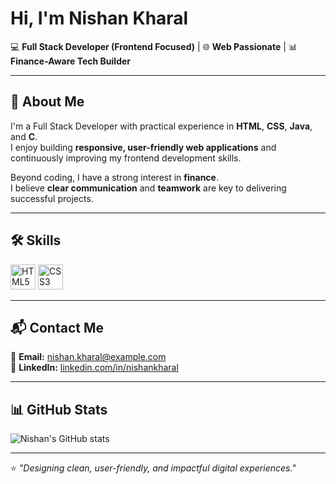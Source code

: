 # Hi, I'm Nishan Kharal  

💻 **Full Stack Developer (Frontend Focused)** | 🌐 **Web Passionate** | 📊 **Finance-Aware Tech Builder**

---

## 🚀 About Me  
I'm a Full Stack Developer with practical experience in **HTML**, **CSS**, **Java**, and **C**.  
I enjoy building **responsive, user-friendly web applications** and continuously improving my frontend development skills.  

Beyond coding, I have a strong interest in **finance**.  
I believe **clear communication** and **teamwork** are key to delivering successful projects.  

---

## 🛠️ Skills  

<p>
<img src="https://cdn.jsdelivr.net/gh/devicons/devicon/icons/html5/html5-original.svg" alt="HTML5" width="40" height="40"/>
<img src="https://cdn.jsdelivr.net/gh/devicons/devicon/icons/css3/css3-original.svg" alt="CSS3" width="40" height="40"/>
</p>

---

## 📬 Contact Me  

📧 **Email:** [nishan.kharal@example.com](mailto:kharelnisahan92@gmail.com)  
🔗 **LinkedIn:** [linkedin.com/in/nishankharal](https://linkedin.com/in/nishankharal)  

---

## 📊 GitHub Stats  

![Nishan's GitHub stats](https://github-readme-stats.vercel.app/api?username=nishankharal&show_icons=true&theme=radical)  

---
⭐ _"Designing clean, user-friendly, and impactful digital experiences."_
